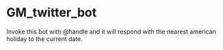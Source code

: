 # GM_twitter_bot

Invoke this bot with @handle and it will respond with the nearest american holiday to the current date. 
